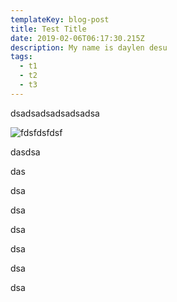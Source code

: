```yaml
---
templateKey: blog-post
title: Test Title
date: 2019-02-06T06:17:30.215Z
description: My name is daylen desu
tags:
  - t1
  - t2
  - t3
---
```

dsadsadsadsadsadsa

![fdsfdsfdsf](/img/apple-touch-icon.png "dsfdsfdsfds ")



dasdsa

das

dsa



dsa

dsa

dsa

dsa



dsa
